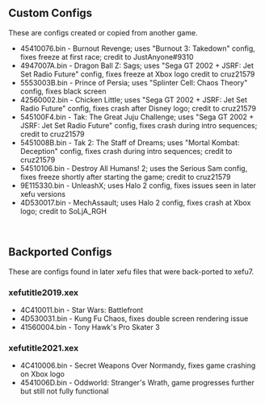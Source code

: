 ## Custom Configs
These are configs created or copied from another game.

* 45410076.bin - Burnout Revenge; uses "Burnout 3: Takedown" config, fixes freeze at first race; credit to JustAnyone#9310
* 4947007A.bin - Dragon Ball Z: Sags; uses "Sega GT 2002 + JSRF: Jet Set Radio Future" config, fixes freeze at Xbox logo credit to cruz21579
* 5553003B.bin - Prince of Persia; uses "Splinter Cell: Chaos Theory" config, fixes black screen
* 42560002.bin - Chicken Little; uses "Sega GT 2002 + JSRF: Jet Set Radio Future" config, fixes crash after Disney logo; credit to cruz21579
* 545100F4.bin - Tak: The Great Juju Challenge; uses "Sega GT 2002 + JSRF: Jet Set Radio Future" config, fixes crash during intro sequences; credit to cruz21579
* 5451008B.bin - Tak 2: The Staff of Dreams; uses "Mortal Kombat: Deception" config, fixes crash during intro sequences; credit to cruz21579
* 54510106.bin - Destroy All Humans! 2; uses the Serious Sam config, fixes freeze shortly after starting the game; credit to cruz21579
* 9E115330.bin - UnleashX; uses Halo 2 config, fixes issues seen in later xefu versions
* 4D530017.bin - MechAssault; uses Halo 2 config, fixes crash at Xbox logo; credit to SoLjA_RGH

&nbsp;

## Backported Configs
These are configs found in later xefu files that were back-ported to xefu7.

### xefutitle2019.xex
* 4C410011.bin - Star Wars: Battlefront
* 4D530031.bin - Kung Fu Chaos, fixes double screen rendering issue
* 41560004.bin - Tony Hawk's Pro Skater 3

### xefutitle2021.xex
* 4C410006.bin - Secret Weapons Over Normandy, fixes game crashing on Xbox logo
* 4541006D.bin - Oddworld: Stranger's Wrath, game progresses further but still not fully functional
